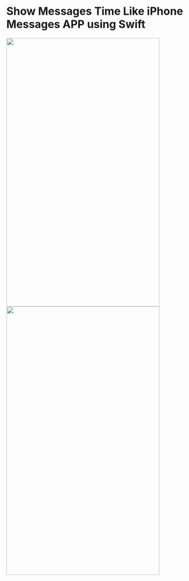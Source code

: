 # Show Messages Time Like iPhone Messages APP using Swift 
<img src="https://cloud.githubusercontent.com/assets/3542982/11319372/03089b3c-907d-11e5-99f2-04d1f4db49d5.jpg" width="400px" height="700px" />
 <img src="https://cloud.githubusercontent.com/assets/3542982/11319375/21642088-907d-11e5-8cd6-75a720ddac9a.jpg" width="400px" height="700px" />


